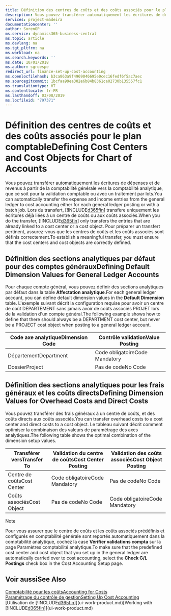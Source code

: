 ```yaml
---
title: Définition des centres de coûts et des coûts associés pour le plan comptable | Microsoft Docs
description: Vous pouvez transférer automatiquement les écritures de dépenses et de revenus à partir de la comptabilité générale vers la comptabilité analytique, que ce soit pour la validation comptable ou avec un traitement par lots. Lors du transfert, le système transfère uniquement les écritures déjà liées à un centre de coûts ou aux coûts associés. Pour préparer un transfert pertinent, assurez-vous que les centres de coûts et les coûts associés sont définis correctement.
services: project-madeira
documentationcenter: ''
author: SorenGP
ms.service: dynamics365-business-central
ms.topic: article
ms.devlang: na
ms.tgt_pltfrm: na
ms.workload: na
ms.search.keywords: ''
ms.date: 10/01/2018
ms.author: sgroespe
redirect_url: finance-set-up-cost-accounting
ms.openlocfilehash: b3ca863a9f4969046695e0cec16fedf6f5ac7aec
ms.sourcegitcommit: 1bcfaa99ea302e6b84b8361ca02730b135557fc1
ms.translationtype: HT
ms.contentlocale: fr-FR
ms.lasthandoff: 03/08/2019
ms.locfileid: "797371"
---
```

# <a name="defining-cost-centers-and-cost-objects-for-chart-of-accounts"></a><span data-ttu-id="a5086-105">Définition des centres de coûts et des coûts associés pour le plan comptable</span><span class="sxs-lookup"><span data-stu-id="a5086-105">Defining Cost Centers and Cost Objects for Chart of Accounts</span></span>
<span data-ttu-id="a5086-106">Vous pouvez transférer automatiquement les écritures de dépenses et de revenus à partir de la comptabilité générale vers la comptabilité analytique, que ce soit pour la validation comptable ou avec un traitement par lots.</span><span class="sxs-lookup"><span data-stu-id="a5086-106">You can automatically transfer the expense and income entries from the general ledger to cost accounting either for each general ledger posting or with a batch job.</span></span> <span data-ttu-id="a5086-107">Lors du transfert, [!INCLUDE[d365fin](includes/d365fin_md.md)] transfère uniquement les écritures déjà liées à un centre de coûts ou aux coûts associés.</span><span class="sxs-lookup"><span data-stu-id="a5086-107">When you do the transfer, [!INCLUDE[d365fin](includes/d365fin_md.md)] only transfers the entries that are already linked to a cost center or a cost object.</span></span> <span data-ttu-id="a5086-108">Pour préparer un transfert pertinent, assurez-vous que les centres de coûts et les coûts associés sont définis correctement.</span><span class="sxs-lookup"><span data-stu-id="a5086-108">To establish a meaningful transfer, you must ensure that the cost centers and cost objects are correctly defined.</span></span>  

## <a name="defining-default-dimension-values-for-general-ledger-accounts"></a><span data-ttu-id="a5086-109">Définition des sections analytiques par défaut pour des comptes généraux</span><span class="sxs-lookup"><span data-stu-id="a5086-109">Defining Default Dimension Values for General Ledger Accounts</span></span>  
<span data-ttu-id="a5086-110">Pour chaque compte général, vous pouvez définir des sections analytiques par défaut dans la table **Affectation analytique**.</span><span class="sxs-lookup"><span data-stu-id="a5086-110">For each general ledger account, you can define default dimension values in the **Default Dimension** table.</span></span> <span data-ttu-id="a5086-111">L'exemple suivant décrit la configuration requise pour avoir un centre de coût DÉPARTEMENT sans jamais avoir de coûts associés PROJET lors de la validation d'un compte général.</span><span class="sxs-lookup"><span data-stu-id="a5086-111">The following example shows how to define that there should always be a DEPARTMENT cost center, but never be a PROJECT cost object when posting to a general ledger account.</span></span>  

|<span data-ttu-id="a5086-112">**Code axe analytique**</span><span class="sxs-lookup"><span data-stu-id="a5086-112">**Dimension Code**</span></span>|<span data-ttu-id="a5086-113">**Contrôle validation**</span><span class="sxs-lookup"><span data-stu-id="a5086-113">**Value Posting**</span></span>|  
|------------------------------------------|-----------------------------------------|  
|<span data-ttu-id="a5086-114">Département</span><span class="sxs-lookup"><span data-stu-id="a5086-114">Department</span></span>|<span data-ttu-id="a5086-115">Code obligatoire</span><span class="sxs-lookup"><span data-stu-id="a5086-115">Code Mandatory</span></span>|  
|<span data-ttu-id="a5086-116">Dossier</span><span class="sxs-lookup"><span data-stu-id="a5086-116">Project</span></span>|<span data-ttu-id="a5086-117">Pas de code</span><span class="sxs-lookup"><span data-stu-id="a5086-117">No Code</span></span>|  

## <a name="defining-dimension-values-for-overhead-costs-and-direct-costs"></a><span data-ttu-id="a5086-118">Définition des sections analytiques pour les frais généraux et les coûts directs</span><span class="sxs-lookup"><span data-stu-id="a5086-118">Defining Dimension Values for Overhead Costs and Direct Costs</span></span>  
 <span data-ttu-id="a5086-119">Vous pouvez transférer des frais généraux à un centre de coûts, et des coûts directs aux coûts associés.</span><span class="sxs-lookup"><span data-stu-id="a5086-119">You can transfer overhead costs to a cost center and direct costs to a cost object.</span></span> <span data-ttu-id="a5086-120">Le tableau suivant décrit comment optimiser la combinaison des valeurs de paramétrage des axes analytiques.</span><span class="sxs-lookup"><span data-stu-id="a5086-120">The following table shows the optimal combination of the dimension setup values.</span></span>  

|<span data-ttu-id="a5086-121">Transférer vers</span><span class="sxs-lookup"><span data-stu-id="a5086-121">Transfer To</span></span>|<span data-ttu-id="a5086-122">Validation du centre de coûts</span><span class="sxs-lookup"><span data-stu-id="a5086-122">Cost Center Posting</span></span>|<span data-ttu-id="a5086-123">Validation des coûts associés</span><span class="sxs-lookup"><span data-stu-id="a5086-123">Cost Object Posting</span></span>|  
|-----------------|-------------------------|-------------------------|  
|<span data-ttu-id="a5086-124">Centre de coûts</span><span class="sxs-lookup"><span data-stu-id="a5086-124">Cost Center</span></span>|<span data-ttu-id="a5086-125">Code obligatoire</span><span class="sxs-lookup"><span data-stu-id="a5086-125">Code Mandatory</span></span>|<span data-ttu-id="a5086-126">Pas de code</span><span class="sxs-lookup"><span data-stu-id="a5086-126">No Code</span></span>|  
|<span data-ttu-id="a5086-127">Coûts associés</span><span class="sxs-lookup"><span data-stu-id="a5086-127">Cost Object</span></span>|<span data-ttu-id="a5086-128">Pas de code</span><span class="sxs-lookup"><span data-stu-id="a5086-128">No Code</span></span>|<span data-ttu-id="a5086-129">Code obligatoire</span><span class="sxs-lookup"><span data-stu-id="a5086-129">Code Mandatory</span></span>|  

> [!NOTE]  
>  <span data-ttu-id="a5086-130">Pour vous assurer que le centre de coûts et les coûts associés prédéfinis et configurés en comptabilité générale sont reportés automatiquement dans la comptabilité analytique, cochez la case **Vérifier validations compta** sur la page Paramètres comptabilité analytique.</span><span class="sxs-lookup"><span data-stu-id="a5086-130">To make sure that the predefined cost center and cost object that you set up in the general ledger are automatically carried over to cost accounting, select the **Check G/L Postings** check box in the Cost Accounting Setup page.</span></span>  

## <a name="see-also"></a><span data-ttu-id="a5086-131">Voir aussi</span><span class="sxs-lookup"><span data-stu-id="a5086-131">See Also</span></span>  
[<span data-ttu-id="a5086-132">Comptabilité pour les coûts</span><span class="sxs-lookup"><span data-stu-id="a5086-132">Accounting for Costs</span></span>](finance-manage-cost-accounting.md)  
[<span data-ttu-id="a5086-133">Paramétrage du contrôle de gestion</span><span class="sxs-lookup"><span data-stu-id="a5086-133">Setting Up Cost Accounting</span></span>](finance-set-up-cost-accounting.md)  
<span data-ttu-id="a5086-134">[Utilisation de [!INCLUDE[d365fin](includes/d365fin_md.md)]](ui-work-product.md)</span><span class="sxs-lookup"><span data-stu-id="a5086-134">[Working with [!INCLUDE[d365fin](includes/d365fin_md.md)]](ui-work-product.md)</span></span>
